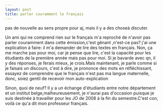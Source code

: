 ```yaml
---
layout: post
title: parler couramment le français
---
```


<p>pas de nouvelle au sens propre pour aj, mais il y a des choseà discuter.</p>
<p>Un ami qui ne comprend rien sur le français m&#39;a reproché de n&#39;avoir pas parler couramment dans cette émission,c&#39;est gênant ,n&#39;est-ce pas? j&#39;ai une explication à faire: il m&#39;a demander de lire des textes en français. Non, ça me marche pas pour moi, car je pense que lire, c&#39;est la capacité pour les étudiants de la première année mais pas pour moi. Si je bavarde avec qn, il y des réponses, je ferais mieux, je crois.Mais maintenant, je parle comme si je faisais un discours, c&#39;est à dire, je prononce des mots en réfléchissant, essayez de comprendre que le français n&#39;est pas ma langue maternelle, donc, soiez gentil de recevoir mon auto-explication<img src="/modules/tinymce/tinymce/jscripts/tiny_mce/plugins/emotions/images/smiley-wink.gif" border="0" alt="" /></p>
<p> Sinon, quoi de neuf? Il y a un échange d&#39;étudiants entre notre département et un institut belge,malheureusement, je n&#39;aurai pas d&#39;occasion puisque je suis destinée à travailler pour les JO de 2008 à la fin du semestre.C&#39;est con, voilà ce qu&#39;a dit mon professeur français.  </p>
<p></p>
